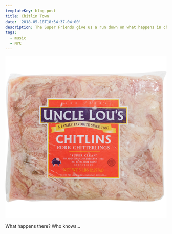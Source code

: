 ```yaml
---
templateKey: blog-post
title: Chitlin Town
date: '2018-05-18T18:54:37-04:00'
description: The Super Friends give us a run down on what happens in chitlin town.
tags:
  - music
  - NYC
---
```

![](/static/assets/chitlin.png)

What happens there?  Who knows...
